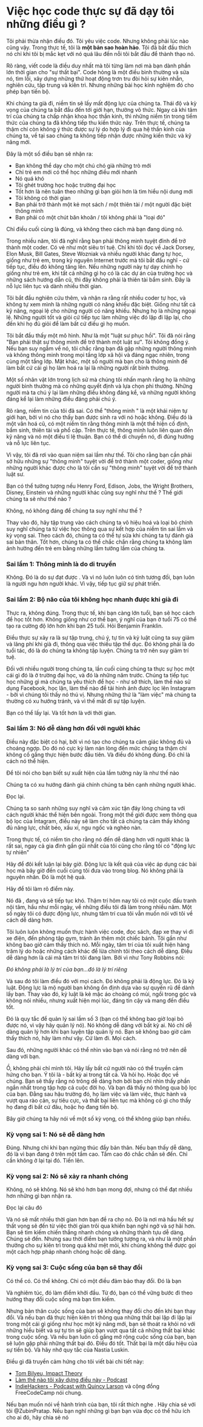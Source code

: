 # Việc học code thực sự đã dạy tôi những điều gì ?

Tôi phải thừa nhận điều đó. Tôi yêu việc code. Nhưng không phải lúc nào cũng vậy. Trong thực tế, tôi là **một bản sao hoàn hảo**. Tôi đã bắt đầu thích nó chỉ khi tôi bị mắc kẹt với nó quá lâu đến nỗi tôi bắt đầu để thành thạo nó.

Rõ ràng, viết code là điều duy nhất mà tôi từng làm nơi mà bạn dành phần lớn thời gian cho "sự thất bại". Code hỏng là một điều bình thường và sửa nó, tìm lỗi, xây dựng những thứ hoạt động trơn tru đòi hỏi sự kiên nhẫn, nghiên cứu, tập trung và kiên trì. Nhưng những bài học kính nghiệm đó cho phép bạn tiến bộ. 

Khi chúng ta già đi, niềm tin sẽ lấy mất động lực của chúng ta. Thái độ và kỳ vọng của chúng ta bắt đầu đến tới giới hạn, thường vô thức. Ngay cả khi tâm trí của chúng ta chấp nhận khoa học thần kinh, thì những niềm tin trong tiềm thức của chúng ta đã không tiếp thu kiến thức này. Trên thực tế, chúng ta thậm chí còn không ý thức được sự lý do hợp lý đi qua hệ thần kinh của chúng ta, về tại sao chúng ta không tiếp nhận được những kiến thức và kỹ năng mới.

Đây là một số điều bạn sẽ nhận ra: 

* Bạn không thể dạy cho một chú chó già những trò mới
* Chỉ trẻ em mới có thể học những điều mới nhanh
* Nó quá khó
* Tôi ghét trường học hoặc trường đại học
* Tốt hơn là nên tuân theo những gì bạn giỏi hơn là tìm hiểu nội dung mới
* Tôi không có thời gian
* Bạn phải trở thành một kẻ mọt sách / một thiên tài / một người đặc biệt thông minh
* Bạn phải có một chút băn khoăn / tôi không phải là "loại đó"

Chỉ điều cuối cùng là đúng, và không theo cách mà bạn đang dùng nó.

Trong nhiều năm, tôi đã nghĩ rằng bạn phải thông minh tuyệt đỉnh để trở thành một coder. Có vẻ như một siêu trí tuệ. Chỉ khi tôi đọc về Jack Dorsey, Elon Musk, Bill Gates, Steve Wozniak và nhiều người khác đang tự học, giống như trẻ em, trong kỷ nguyên Internet trước mà tôi bắt đầu nghĩ - cứ tiếp tục, điều đó không tăng lên. Nếu những người này tự dạy chính họ giống như trẻ em, khi tất cả những gì họ có là các dự án của trường học và những sách hướng dẫn cũ, thì đây không phải là thiên tài bẩm sinh. Đây là nỗ lực liên tục và dành nhiều thời gian.

Tôi bắt đầu nghiên cứu thêm, và nhận ra rằng rất nhiều coder tự học, và không tự xem mình là những người có năng khiếu đặc biệt. Giống như tất cả kỹ năng, ngoại lệ cho những người có năng khiếu. Nhưng họ là những ngoại lệ. Những người tốt và giỏi cứ tiếp tục làm những việc đó lặp đi lặp lại, cho đến khi họ đủ giỏi để làm bất cứ điều gì họ muốn.

Tôi bắt đầu thấy một mô hình. Như là một "luật sư phục hồi". Tôi đã nói rằng "Bạn phải thật sự thông minh để trở thành một luật sư". Tôi không đồng ý. Nếu bạn suy ngẫm về nó, tôi chắc rằng bạn đã gặp những người thông minh và không thông minh trong mọi tầng lớp xã hội và đáng ngạc nhiên, trong cùng một tầng lớp. Mặt khác, một số người mà bạn cho là thông minh đế làm bất cứ cái gì họ làm hoá ra lại là những người rất bình thường. 

Một số nhân vật lớn trong lịch sử mà chúng tôi nhấn mạnh rằng họ là những người bình thường mà có những quyết định và lựa chọn phi thường. Những người mà ta chú ý lại làm những điều không đáng kể, và những người không đáng kể lại làm những điều đáng phải chú ý.

Rõ ràng, niềm tin của tôi đã sai. Có thể "thông minh " là một khái niệm tự giới hạn, bởi vì nó cho thấy bạn được sinh ra với nó hoặc không. Điều đó là một văn hoá cũ, có một niềm tin rằng thông minh là một thể hiện cố định, bẩm sinh, thiên tài và phổ cập. Trên thực tế, thông minh luôn liên quan đến kỹ năng và nó một điều tỉ lệ thuận. Bạn có thể di chuyển nó, đi đúng hướng và nỗ lực liên tục. 

Vì vậy, tôi đã rơi vào quan niệm sai lầm như thế. Tôi cho rằng bạn cần phải sở hữu những sự "thông minh" tuyệt vời để trở thành một coder, giống như những người khác được cho là tôi cần sự "thông minh" tuyệt vời để trở thành luật sư.

Bạn có thể tưởng tượng nếu Henry Ford, Edison, Jobs, the Wright Brothers, Disney, Einstein và những người khác cũng suy nghĩ như thế ? Thế giới chúng ta sẽ như thế nào ?

Không, nó không đáng để chúng ta suy nghĩ như thế ?

Thay vào đó, hãy tập trung vào cách chúng ta vô hiệu hoá và loại bỏ chính suy nghĩ chúng ta từ việc học thông qua sự kết hợp của niềm tin sai lầm và kỳ vọng sai. Theo cách đó, chúng ta có thể tự sửa khi chúng ta tự đánh giá sai bản thân. Tốt hơn, chúng ta có thể chắc chắn rằng chúng ta không làm ảnh hưởng đến trẻ em bằng những lầm tưởng lầm của chúng ta. 

### Sai lầm 1: Thông minh là do di truyền

Không. Đó là do sự đạt được . Và vì nó luôn luôn có tính tương đối, bạn luôn là người ngu hơn người khác. Vì vậy, tiếp tục giữ sự phát triển.

### Sai lầm 2: Bộ não của tôi không học nhanh được khi già đi

Thực ra, không đúng. Trong thực tế, khi bạn càng lớn tuổi, bạn sẽ học cách để học tốt hơn. Không giống như cơ thể bạn, ý nghĩ của bạn ở tuổi 75 có thể tạo ra cường độ lớn hơn khi bạn 25 tuổi. Hỏi Benjamin Franklin.

Điều thực sự xảy ra là sự tập trung, chú ý, tự tin và kỷ luật cũng ta suy giảm và lãng phí khi già đi, thông qua việc thiếu tập thể dục. Đó không phải là do tuổi tác, đó là do chúng ta không tập luyện. Chúng ta trở nên suy giảm trí tuệ.

Đối với nhiều người trong chúng ta, lần cuối cùng chúng ta thực sự học một cái gì đó là ở trường đại học, và đó là những năm trước. Chúng ta tiếp tục học những gì mà chúng ta yêu thích để học - như sở thích, làm thế nào sử dụng Facebook, học lặn, làm thế nào để tải hình ảnh được lọc lên Instagram - bởi vì chúng tôi thấy nó thú vị. Nhưng những thứ là "làm việc" mà chúng ta thường có xu hướng tránh, và vì thế mất đi sự tập luyện. 

Bạn có thể lấy lại. Và tốt hơn là với thời gian.

### Sai lầm 3: Nó dễ dàng hơn đối với người khác 

Điều này đặc biệt có hại, bởi vì nó tạo cho chúng ta cảm giác không đủ và choáng ngợp. Do đó nó cực kỳ làm nản lòng đến mức chúng ta thậm chí không cố gắng thực hiện bước đầu tiên. Và điều đó không đúng. Đó chỉ là cách nó thể hiện. 

Để tôi nói cho bạn biết sự xuất hiện của lầm tưởng này là như thế nào

Chúng ta có xu hướng đánh giá chính chúng ta bên cạnh những người khác.

Đọc lại.

Chúng ta so sanh những suy nghĩ và cảm xúc tận đáy lòng chúng ta với cách người khác thể hiện bên ngoài. Trong một thế giới được xem thông qua bộ lọc của Íntagram, điều này sẽ làm cho tất cả chúng ta cảm thấy không đủ năng lực, chất béo, xấu xí, ngu ngốc và nghèo nàn. 

Trong thực tế, có niềm tin cho rằng nó đến dễ dàng hơn với người khác là rất sai, ngay cả gia đình gần gũi nhất của tôi cũng cho rằng tôi có "động lực tự nhiên"

Hãy để đôi kết luận lại bây giờ. Động lực là kết quả của việc áp dụng các bài học mà bây giờ đến cuối cùng tôi đưa vào trong blog. Nó không phải là nguyên nhân. Đó là một hệ quả. 

Hãy để tôi làm rõ điểm này.

Nó đã , đang và sẽ tiếp tục khó. Thậm trí hôm nay tôi có một cuộc đấu tranh nội tâm, hầu như mỗi ngày, về những điều tôi đã làm trong nhiều năm. Một số ngày tôi có được động lực, nhưng tâm trí cua tôi vẫn muốn nói với tôi về cách dễ dàng hơn.

Tôi luôn luôn không muốn thực hành việc code, đọc sách, đạp xe thay vì đi xe điện, đến phòng tập gym, tránh ăn thêm một chiếc bánh. Tôi gần như không bao giờ cảm thấy thích nó. Mỗi ngày, tâm trí của tôi xuất hiện hàng trăm lý do hoặc những cách khác để lừa chính tôi theo cách dễ dàng. Điều dễ dàng hơn là cái mà tâm trí tôi đang làm. Bởi vì như Tony Robbins nói: 

_Đó không phải là lý trí của bạn...đó là lý trí riêng_

Và sau đó tôi làm điều đó với mọi cách. Đó không phải là động lực. Đó là kỷ luật. Động lực là mộ người bạn không ổn định dựa vào sự quyến rũ để dành lấy bạn. Thay vào đó, kỷ luật là kẻ mặc áo choàng có mùi, ngồi trong góc và không nói nhiều, nhưng xuất hiện mọi lúc, đáng tin cậy và mang đến điều tốt.

Đó là quy tắc để quản lý sai lầm số 3 (bạn có thể không bao giờ loại bỏ được nó, vì vậy hãy quản lý nó). Nó không dễ dàng với bất kỳ ai. Nó chỉ dễ dàng quản lý hơn khi bạn luyện tập quản lý nó. Bạn sẽ không bao giờ cảm thấy thích nó, hãy làm như vậy. Cứ làm đi. Mọi cách.

Sau đó, những người khác có thể nhìn vào bạn và nói rằng nó trở nên dễ dàng với bạn. 

Ồ, không phải chỉ mình tôi. Hãy lấy bất cứ người nào có thể truyền cảm hứng cho bạn. Ý tôi là - bất kỳ ai trong tất cả. Và hỏi họ. Hoặc đọc về chúng. Bạn sẽ thấy rằng nó trông dễ dàng hơn bởi bạn chỉ nhìn thấy phần ngắn nhất trong tập hợp cả cuộc đời họ. Và bạn đã thấy nó thông qua bộ lọc của bạn. Đằng sau hậu trường đó, họ làm việc và làm việc, thực hành và vượt qua rào cản, sự tiêu cực, và thất bại liên tục mà không có gì cho thấy họ đang đi bất cứ đâu, hoặc họ đang tiến bộ.

Bây giờ chúng ta hãy nói về một số kỳ vọng, có thể không giúp bạn nhiều.

### Kỳ vọng sai 1: Nó sẽ dễ dàng hơn

Đúng. Nhưng chỉ khi bạn ngừng thúc đẩy bản thân. Nếu bạn thấy dễ dàng, đó là vì bạn đang ở trên một tầm cao. Tầm cao đó chắc chắn sẽ đến. Chỉ cần không ở lại tại đó. Tiến lên.

### Kỳ vọng sai 2: Nó sẽ xảy ra nhanh chóng

Không, nó sẽ không. Nó sẽ khó hơn bạn mong đợi, nhưng có thể đạt nhiều hơn những gì bạn nhận ra.

Đọc lại câu đó

Và nó sẽ mất nhiều thời gian hơn bạn đề ra cho nó. Đó là nơi mà hầu hết sự thất vọng sẽ đến từ việc thời gian trôi qua khiến bạn nghi ngờ và sợ hãi hơn. Bạn sẽ tìm kiếm chiến thắng nhanh chóng và những thành tựu dễ dàng. Chúng sẽ đến. Nhưng sau thời điểm bạn tưởng tượng ra, và như là một phần thưởng cho sự kiên trì trong quá khứ mệt mỏi, khi chúng không thể được gọi một cách hợp pháp nhanh chóng hoặc dễ dàng.

### Kỳ vọng sai 3: Cuộc sống của bạn sẽ thay đổi

Có thể có. Có thể không. Chỉ có một điều đảm bảo thay đổi. Đó là bạn

Và nghiêm túc, đó làm điểm khởi đầu. Từ đó, bạn có thể vững bước đi theo hướng thay đổi cuộc sống mà bạn tìm kiếm. 

Nhưng bản thân cuộc sống của bạn sẽ không thay đổi cho đến khi bạn thay đổi. Và nếu bạn đã thực hiện kiên trì thông qua những thất bại lặp đi lặp lại trong một cái gì giống như học một kỹ năng mới, bạn sẽ thoát ra khỏi nó với những hiểu biết và sự tự tin sẽ giúp bạn vượt qua tất cả những thất bại khác trong cuộc sống. Và nếu bạn luôn cố gắng mở rộng cuộc sống của bạn, bạn sẽ luôn gặp phải những thất bại đó. Điều đó tốt. Thất bại là một dấu hiệu của sự tiến bộ. Và hãy nhớ quy tắc của Nastia Luskin.

Điều gì đã truyền cảm hứng cho tôi viết bài chi tiết này:

* [Tom Bilyeu, Impact Theory](https://impacttheory.com/)
* [Làm thế nào tôi xây dựng điều này - Podcast](https://www.npr.org/podcasts/510313/how-i-built-this)
*  [IndieHackers - Podcast with Quincy Larson](https://www.indiehackers.com/podcast/056-quincy-larson-of-freecodecamp) và cộng đồng FreeCodeCamp nói chung.

Nếu bạn muốn nói về hành trình của bạn, tôi rất thích nghe . Hãy chia sẻ với tôi @ZubinPratap. Nếu bạn nghĩ những gì bạn bạn vừa đọc có thể hữu ích cho ai đó, hãy chia sẻ nó

